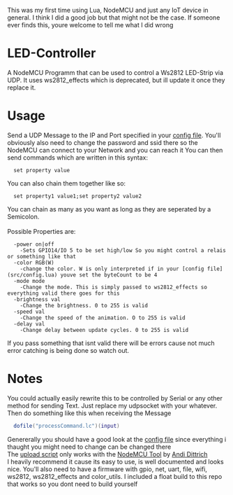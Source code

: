 This was my first time using Lua, NodeMCU and just any IoT device in general. I think I did a good job but that might not be the case.
If someone ever finds this, youre welcome to tell me what I did wrong
# LED-Controller
A NodeMCU Programm that can be used to control a Ws2812 LED-Strip via UDP.
It uses ws2812_effects which is deprecated, but ill update it once they replace it.

# Usage
Send a UDP Message to the IP and Port specified in your [config file](src/config.lua).
You'll obviously also need to change the password and ssid there so the NodeMCU can connect to your Network and you can reach it
You can then send commands which are written in this syntax:
```
  set property value
```
You can also chain them together like so:
```
  set property1 value1;set property2 value2
```
You can chain as many as you want as long as they are seperated by a Semicolon.\
\
Possible Properties are:
```
  -power on|off
    -Sets GPIO14/IO 5 to be set high/low So you might control a relais or something like that
  -color RGB(W)
    -change the color. W is only interpreted if in your [config file](src/config.lua) youve set the byteCount to be 4
  -mode mode
    -Change the mode. This is simply passed to ws2812_effects so everything valid there goes for this
  -brightness val
    -Change the brightness. 0 to 255 is valid
  -speed val
    -Change the speed of the animation. O to 255 is valid
  -delay val
    -Change delay between update cycles. 0 to 255 is valid
```
If you pass something that isnt valid there will be errors cause not much error catching is being done so watch out.

# Notes
You could actually easily rewrite this to be controlled by Serial or any other method for sending Text.
Just replace my udpsocket with your whatever. Then do something like this when receiving the Message
```lua
  dofile("processCommand.lc")(input)
```
Genererally you should have a good look at the [config file](src/config.lua) since everything i thaught you might need to change can be changed there\
The [upload script](upload.bat) only works with the [NodeMCU Tool](https://github.com/AndiDittrich/NodeMCU-Tool) by [Andi Dittrich](https://github.com/AndiDittrich)\
I heavily recommend it cause its easy to use, is well documented and looks nice. You'll also need to have a firmware with gpio, net, uart, file, wifi, ws2812, ws2812_effects and color_utils. I included a float build to this repo that works so you dont need to build yourself
